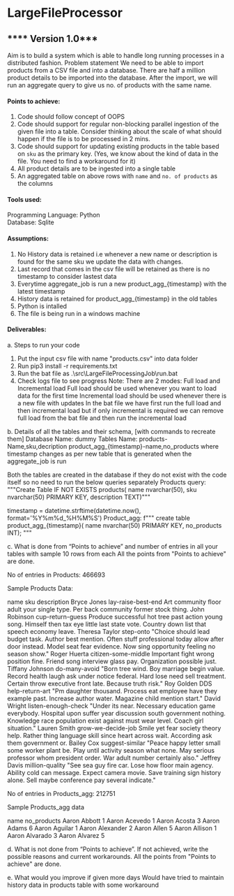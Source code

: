 
# LargeFileProcessor

## **** Version 1.0***

Aim is to build a system which is able to handle long running processes in a distributed fashion.
Problem statement
We need to be able to import products from a CSV file and into a database. There are half a million product details to be imported into the database. 
After the import, we will run an aggregate query to give us no. of products with the same name.

#### Points to achieve:
1. Code should follow concept of OOPS
2. Code should support for regular non-blocking parallel ingestion of the given file into a table. Consider thinking about the scale of what should happen if the file is to be processed in 2 mins.
3. Code should support for updating existing products in the table based on `sku` as the primary key. (Yes, we know about the kind of data in the file. You need to find a workaround for it)
4. All product details are to be ingested into a single table
5. An aggregated table on above rows with `name` and `no. of products` as the columns

#### Tools used:
Programming Language: Python               
Database: Sqlite

#### Assumptions:
1. No History data is retained i.e whenever a new name or description is found for the same sku we update the data with changes.
2. Last record that comes in the csv file will be retained as there is no timestamp to consider lastest data
3. Everytime aggregate_job is run a new product_agg_{timestamp} with the latest timestamp
4. History data is retained for product_agg_{timestamp} in the old tables
5. Python is intalled 
6. The file is being run in a windows machine

#### Deliverables:

a. Steps to run your code

1. Put the input csv file with name "products.csv" into data folder
2. Run pip3 install -r requirements.txt
3. Run the bat file as .\src\LargeFileProcessingJob\run.bat
4. Check logs file to see progress
Note: There are 2 modes: Full load and Incremental load
Full load should be used whenever you want to load data for the first time
Incremental load should be used whenever there is a new file with updates
In the bat file we have first run the full load and then incremental load but if only incremental is required we can remove full load from the bat file and then run the incremental load

b. Details of all the tables and their schema, [with commands to recreate them]
Database Name: dummy
Tables Name:
products-Name,sku,decription
product_agg_{timestamp}-name,no_products where timestamp changes as per new table that is generated when the aggregate_job is run

Both the tables are created in the database if they do not exist with the code itself so no need to run the below queries separately
Products query: """Create Table IF NOT EXISTS products(
                name nvarchar(50),
                sku nvarchar(50) PRIMARY KEY,
                description TEXT)"""

timestamp = datetime.strftime(datetime.now(), format='%Y%m%d_%H%M%S')
Product_agg: f"""
        create table product_agg_{timestamp}(
        name nvarchar(50) PRIMARY KEY,
        no_products INT);
        """

c. What is done from “Points to achieve” and number of entries in all your tables with sample 10 rows from each
All the points from "Points to achieve" are done.

No of entries in Products: 466693

Sample Products Data:

name	sku	description
Bryce Jones	lay-raise-best-end	Art community floor adult your single type. Per back community former stock thing.
John Robinson	cup-return-guess	Produce successful hot tree past action young song. Himself then tax eye little last state vote. Country down list that speech economy leave.
Theresa Taylor	step-onto	"Choice should lead budget task. Author best mention.
Often stuff professional today allow after door instead. Model seat fear evidence. Now sing opportunity feeling no season show."
Roger Huerta	citizen-some-middle	Important fight wrong position fine. Friend song interview glass pay. Organization possible just.
Tiffany Johnson	do-many-avoid	"Born tree wind.
Boy marriage begin value. Record health laugh ask under notice federal. Hard lose need sell treatment.
Certain throw executive front late. Because truth risk."
Roy Golden DDS	help-return-art	"Pm daughter thousand.
Process eat employee have they example past.
Increase author water. Magazine child mention start."
David Wright	listen-enough-check	"Under its near. Necessary education game everybody.
Hospital upon suffer year discussion south government nothing. Knowledge race population exist against must wear level. Coach girl situation."
Lauren Smith	grow-we-decide-job	Smile yet fear society theory help. Rather thing language skill since heart across wait. According ask them government or.
Bailey Cox	suggest-similar	"Peace happy letter small some worker plant be. Play until activity season what none.
May serious professor whom president order. War adult number certainly also."
Jeffrey Davis	million-quality	"See sea guy fire car.
Lose how floor main agency. Ability cold can message. Expect camera movie.
Save training sign history alone. Sell maybe conference pay several indicate."

No of entries in Products_agg: 212751

Sample Products_agg data

name no_products
Aaron Abbott	1
Aaron Acevedo	1
Aaron Acosta	3
Aaron Adams	6
Aaron Aguilar	1
Aaron Alexander	2
Aaron Allen	5
Aaron Allison	1
Aaron Alvarado	3
Aaron Alvarez	5

d. What is not done from “Points to achieve”. If not achieved, write the possible reasons and current workarounds.
All the points from "Points to achieve" are done.

e. What would you improve if given more days
Would have tried to maintain history data in products table with some workaround


